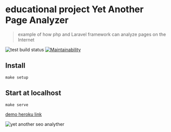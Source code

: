 # educational project Yet Another Page Analyzer
> example of how php and Laravel framework can analyze pages on the Internet

![test build status](https://github.com/tolyod/php-project-lvl3/workflows/Master%20workflow/badge.svg)
[![Maintainability](https://api.codeclimate.com/v1/badges/2251fd9760119fa397c4/maintainability)](https://codeclimate.com/github/tolyod/php-project-lvl3/maintainability)

## Install
`make setup`

## Start at localhost
`make serve`

[demo heroku link](https://shrouded-sea-20040.herokuapp.com/)

![yet another seo analyther](https://tolyod.github.io/images/seo_analyzer.gif)

